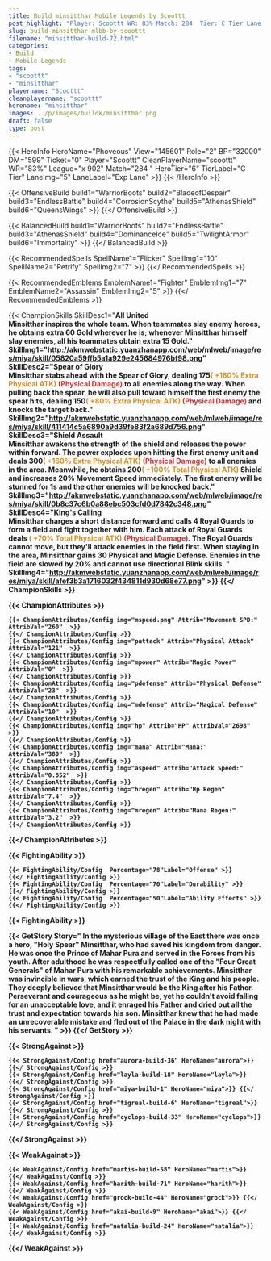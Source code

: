 ```yaml
---
title: Build minsitthar Mobile Legends by Scoottt
post_highlight: "Player: Scoottt WR: 83% Match: 284  Tier: C Tier Lane: Exp Lane"
slug: build-minsitthar-mlbb-by-scoottt
filename: "minsitthar-build-72.html"
categories: 
- Build 
- Mobile Legends
tags: 
- "scoottt"
- "minsitthar"
playername: "Scoottt"
cleanplayername: "scoottt"
heroname: "minsitthar"
images: ../p/images/buildk/minsitthar.png
draft: false
type: post
---
```


{{< HeroInfo HeroName="Phoveous" View="145601" Role="2" BP="32000" DM="599" Ticket="0" Player="Scoottt" CleanPlayerName="scoottt" WR="83%" League="x 902" Match="284 " HeroTier="6" TierLabel="C Tier" LaneImg="5" LaneLabel="Exp Lane" >}} {{< /HeroInfo >}}
 
{{< OffensiveBuild build1="WarriorBoots"  build2="BladeofDespair" build3="EndlessBattle" build4="CorrosionScythe" build5="AthenasShield" build6="QueensWings" >}} {{</ OffensiveBuild >}}  

{{< BalancedBuild build1="WarriorBoots"  build2="EndlessBattle" build3="AthenasShield" build4="DominanceIce" build5="TwilightArmor" build6="Immortality" >}} {{</ BalancedBuild >}}  

{{< RecommendedSpells SpellName1="Flicker" SpellImg1="10" SpellName2="Petrify" SpellImg2="7" >}} {{</ RecommendedSpells >}}   

{{< RecommendedEmblems EmblemName1="Fighter" EmblemImg1="7" EmblemName2="Assassin" EmblemImg2="5" >}} {{</ RecommendedEmblems >}}   

{{< ChampionSkills SkillDesc1="<b>All United<br>Minsitthar inspires the whole team. When teammates slay enemy heroes, he obtains extra 60 Gold wherever he is; whenever Minsitthar himself slay enemies, all his teammates obtain extra 15 Gold." SkillImg1="http://akmwebstatic.yuanzhanapp.com/web/mlweb/image/res/miya/skill/05820a59ffb5a1a929e245684976bf98.png"  SkillDesc2="<b>Spear of Glory<br>Minsitthar stabs ahead with the Spear of Glory, dealing 175<font color='#D58E1F'>( +180% Extra Physical ATK)</font> <font color='#C53535'>(Physical Damage)</font> to all enemies along the way. When pulling back the spear, he will also pull toward himself the first enemy the spear hits, dealing 150<font color='#D58E1F'>( +80% Extra Physical ATK)</font> <font color='#C53535'>(Physical Damage)</font> and knocks the target back." SkillImg2="http://akmwebstatic.yuanzhanapp.com/web/mlweb/image/res/miya/skill/411414c5a6890a9d39fe83f2a689d756.png"  SkillDesc3="<b>Shield Assault<br>Minsitthar awakens the strength of the shield and releases the power within forward. The power explodes upon hitting the first enemy unit and deals 300<font color='#D58E1F'>( +160% Extra Physical ATK)</font> <font color='#C53535'>(Physical Damage)</font> to all enemies in the area. Meanwhile, he obtains 200<font color='#D58E1F'>( +100% Total Physical ATK)</font> Shield and increases 20% Movement Speed immediately. The first enemy will be stunned for 1s and the other enemies will be knocked back." SkillImg3="http://akmwebstatic.yuanzhanapp.com/web/mlweb/image/res/miya/skill/0b8c37c6b0a88ebc503cfd0d7842c348.png"  SkillDesc4="<b>King's Calling<br>Minsitthar charges a short distance forward and calls 4 Royal Guards to form a field and fight together with him. Each attack of Royal Guards deals <font color='#D58E1F'>( +70% Total Physical ATK)</font> <font color='#C53535'>(Physical Damage)</font>. The Royal Guards cannot move, but they'll attack enemies in the field first. When staying in the area, Minsitthar gains 30 Physical and Magic Defense. Enemies in the field are slowed by 20% and cannot use directional Blink skills. " SkillImg4="http://akmwebstatic.yuanzhanapp.com/web/mlweb/image/res/miya/skill/afef3b3a1716032f434811d930d68e77.png"  >}} {{</ ChampionSkills >}}
	

{{< ChampionAttributes >}}

	{{< ChampionAttributes/Config img="mspeed.png" Attrib="Movement SPD:" AttribVal="260"  >}} 
	{{</ ChampionAttributes/Config >}}
	{{< ChampionAttributes/Config img="pattack" Attrib="Physical Attack" AttribVal="121"  >}} 
	{{</ ChampionAttributes/Config >}}
	{{< ChampionAttributes/Config img="mpower" Attrib="Magic Power" AttribVal="0"  >}} 
	{{</ ChampionAttributes/Config >}}
	{{< ChampionAttributes/Config img="pdefense" Attrib="Physical Defense" AttribVal="23"  >}} 
	{{</ ChampionAttributes/Config >}}
	{{< ChampionAttributes/Config img="mdefense" Attrib="Magical Defense" AttribVal="10"  >}} 
	{{</ ChampionAttributes/Config >}}
	{{< ChampionAttributes/Config img="hp" Attrib="HP" AttribVal="2698"  >}} 
	{{</ ChampionAttributes/Config >}}
	{{< ChampionAttributes/Config img="mana" Attrib="Mana:" AttribVal="380"  >}} 
	{{</ ChampionAttributes/Config >}}
	{{< ChampionAttributes/Config img="aspeed" Attrib="Attack Speed:" AttribVal="0.852"  >}} 
	{{</ ChampionAttributes/Config >}}
	{{< ChampionAttributes/Config img="hregen" Attrib="Hp Regen" AttribVal="7.4"  >}} 
	{{</ ChampionAttributes/Config >}}
	{{< ChampionAttributes/Config img="mregen" Attrib="Mana Regen:" AttribVal="3.2"  >}} 
	{{</ ChampionAttributes/Config >}}
	
	
{{</ ChampionAttributes >}}


{{< FightingAbility >}}

	{{< FightingAbility/Config  Percentage="78"Label="Offense" >}} 
	{{</ FightingAbility/Config >}}		
	{{< FightingAbility/Config  Percentage="70"Label="Durability" >}} 
	{{</ FightingAbility/Config >}}
	{{< FightingAbility/Config  Percentage="50"Label="Ability Effects" >}} 
	{{</ FightingAbility/Config >}}
	
{{< FightingAbility >}}

{{< GetStory Story=" In the mysterious village of the East there was once a hero, \"Holy Spear\" Minsitthar, who had saved his kingdom from danger. He was once the Prince of Mahar Pura and served in the Forces from his youth. After adulthood he was respectfully called one of the \"Four Great Generals\" of Mahar Pura with his remarkable achievements. Minsitthar was invincible in wars, which earned the trust of the King and his people. They deeply believed that Minsitthar would be the King after his Father. Perseverant and courageous as he might be, yet he couldn\'t avoid falling for an unacceptable love, and it enraged his Father and dried out all the trust and expectation towards his son. Minsitthar knew that he had made an unrecoverable mistake and fled out of the Palace in the dark night with his servants. " >}}  {{</ GetStory >}}

{{< StrongAgainst >}}

	{{< StrongAgainst/Config href="aurora-build-36" HeroName="aurora">}} {{</ StrongAgainst/Config >}}
	{{< StrongAgainst/Config href="layla-build-18" HeroName="layla">}} {{</ StrongAgainst/Config >}}
	{{< StrongAgainst/Config href="miya-build-1" HeroName="miya">}} {{</ StrongAgainst/Config >}}
	{{< StrongAgainst/Config href="tigreal-build-6" HeroName="tigreal">}} {{</ StrongAgainst/Config >}}
	{{< StrongAgainst/Config href="cyclops-build-33" HeroName="cyclops">}} {{</ StrongAgainst/Config >}}
	
{{</ StrongAgainst >}}

{{< WeakAgainst >}}

	{{< WeakAgainst/Config href="martis-build-58" HeroName="martis">}} {{</ WeakAgainst/Config >}}
	{{< WeakAgainst/Config href="harith-build-71" HeroName="harith">}} {{</ WeakAgainst/Config >}}
	{{< WeakAgainst/Config href="grock-build-44" HeroName="grock">}} {{</ WeakAgainst/Config >}}
	{{< WeakAgainst/Config href="akai-build-9" HeroName="akai">}} {{</ WeakAgainst/Config >}}
	{{< WeakAgainst/Config href="natalia-build-24" HeroName="natalia">}} {{</ WeakAgainst/Config >}}
	
{{</ WeakAgainst >}}
